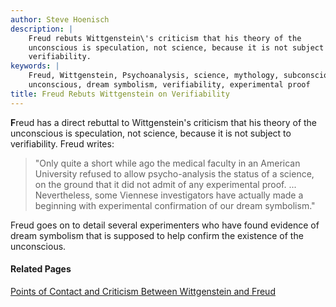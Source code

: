 ```yaml
---
author: Steve Hoenisch
description: |
    Freud rebuts Wittgenstein\'s criticism that his theory of the
    unconscious is speculation, not science, because it is not subject to
    verifiability.
keywords: |
    Freud, Wittgenstein, Psychoanalysis, science, mythology, subconscious,
    unconscious, dream symbolism, verifiability, experimental proof
title: Freud Rebuts Wittgenstein on Verifiability
---
```


**F**reud has a direct rebuttal to Wittgenstein\'s criticism that his
theory of the unconscious is speculation, not science, because it is not
subject to verifiability. Freud writes:



> \"Only quite a short while ago the medical faculty in an American
> University refused to allow psycho-analysis the status of a science,
> on the ground that it did not admit of any experimental proof. \...
> Nevertheless, some Viennese investigators have actually made a
> beginning with experimental confirmation of our dream symbolism.\"



Freud goes on to detail several experimenters who have found evidence of
dream symbolism that is supposed to help confirm the existence of the
unconscious.

#### Related Pages

<i class="fa fa-file-text" aria-hidden="true"></i> [Points of Contact and Criticism Between Wittgenstein and Freud](wittgenstein-freud.html)





